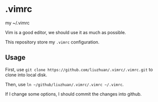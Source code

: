 # .vimrc
my ~/.vimrc

Vim is a good editor, we should use it as much as possible. 

This repository store my `.vimrc` configuration.

## Usage

First, use `git clone https://github.com/liuzhuan/.vimrc/.vimrc.git` to clone into local disk.

Then, use `ln ~/github/liuzhuan/.vimrc/.vimrc ~/.vimrc`.

If I change some options, I should commit the changes into github.
